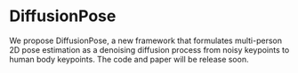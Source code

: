 # DiffusionPose
We propose DiffusionPose, a new framework that formulates multi-person 2D pose estimation as a denoising diffusion process from noisy keypoints to human body keypoints.
The code and paper will be release soon.
